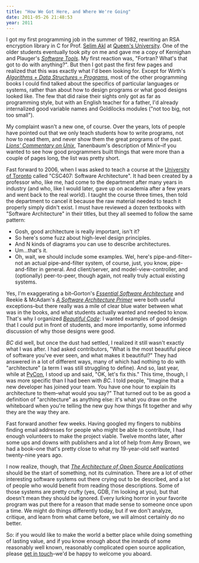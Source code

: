 ```yaml
---
title: "How We Got Here, and Where We're Going"
date: 2011-05-26 21:48:53
year: 2011
---
```

I got my first programming job in the summer of 1982, rewriting an RSA encryption library in C for Prof. <a href="http://research.cs.queensu.ca/~akl/">Selim Akl</a> at <a href="http://www.queensu.ca">Queen's University</a>.  One of the older students eventually took pity on me and gave me a copy of Kernighan and Plauger's <a href="http://www.amazon.com/Software-Tools-Brian-W-Kernighan/dp/020103669X/"><cite>Software Tools</cite></a>.  My first reaction was, "Fortran?  What's that got to do with anything?".  But then I got past the first few pages and realized that this was exactly what I'd been looking for.  Except for Wirth's <a href="http://www.amazon.com/Algorithms-Structures-Prentice-Hall-Automatic-Computation/dp/0130224189/"><cite>Algorithms + Data Structures = Programs</cite></a>, most of the other programming books I could find talked about the specifics of particular languages or systems, rather than about how to design programs or what good designs looked like.  The few that did raise their sights only got as far as programming style, but with an English teacher for a father, I'd already internalized good variable names and Goldilocks modules ("not too big, not too small").

My complaint wasn't a new one, of course.  Over the years, lots of people have pointed out that we only teach students how to write programs, not how to read them, and never show them the great programs of the past.  <a href="http://www.amazon.com/Lions-Commentary-Unix-John/dp/1573980137/"><cite>Lions' Commentary on Unix</cite></a>, Tanenbaum's description of Minix–if you wanted to see how good programmers built things that were more than a couple of pages long, the list was pretty short.

Fast forward to 2006, when I was asked to teach a course at the <a href="http://www.utoronto.ca">University of Toronto</a> called "CSC407: Software Architecture".  It had been created by a professor who, like me, had come to the department after many years in industry (and who, like I would later, gave up on academia after a few years and went back to the real world).  I taught the course three times, then told the department to cancel it because the raw material needed to teach it properly simply didn't exist.  I must have reviewed a dozen textbooks with "Software Architecture" in their titles, but they all seemed to follow the same pattern:
<ul>
  <li>Gosh, good architecture is really important, isn't it?</li>
  <li>So here's some fuzz about high-level design principles.</li>
  <li>And N kinds of diagrams you can use to describe architectures.</li>
  <li>Um…that's it.</li>
  <li>Oh, wait, we should include some examples.  Wel, here's pipe-and-filter–not an actual pipe-and-filter system, of course, just, you know, pipe-and-filter in general.  And client/server, and model-view-controller, and (optionally) peer-to-peer, though again, not really truly actual existing systems.</li>
</ul>
Yes, I'm exaggerating a bit–Gorton's <a href="http://www.amazon.com/Essential-Software-Architecture-Ian-Gorton/dp/3642066844/"><cite>Essential Software Architecture</cite></a> and Reekie &amp; McAdam's <a href="http://www.amazon.com/Software-Architecture-Primer-John-Reekie/dp/0646458418/"><cite>A Software Architecture Primer</cite></a> were both useful exceptions–but there really was a mile of clear blue water between what was in the books, and what students actually wanted and needed to know.  That's why I organized <a href="http://www.amazon.com/Beautiful-Code-Leading-Programmers-Practice/dp/0596510047/"><cite>Beautiful Code</cite></a>: I wanted examples of good design that I could put in front of students, and more importantly, some informed discussion of why those designs were good.

<cite>BC</cite> did well, but once the dust had settled, I realized it still wasn't exactly what I was after.  I had asked contributors, "What is the most beautiful piece of software you've ever seen, and what makes it beautiful?" They had answered in a lot of different ways, many of which had nothing to do with "architecture" (a term I was still struggling to define).  And so, last year, while at <a href="http://us.pycon.org/2010/about/">PyCon</a>, I stood up and said, "OK, let's fix this."  This time, though, I was more specific than I had been with <cite>BC</cite>. I told people, "Imagine that a new developer has joined your team.  You have one hour to explain its architecture to them–what would you say?" That turned out to be as good a definition of "architecture" as anything else: it's what you draw on the whiteboard when you're telling the new guy how things fit together and why they are the way they are.

Fast forward another few weeks.  Having googled my fingers to nubbins finding email addresses for people who might be able to contribute, I had enough volunteers to make the project viable. Twelve months later, after some ups and downs with publishers and a lot of help from Amy Brown, we had a book–one that's pretty close to what my 19-year-old self wanted twenty-nine years ago.

I now realize, though, that <a href="http://aosabook.org"><cite>The Architecture of Open Source Applications</cite></a> should be the start of something, not its culmination.  There are a lot of other interesting software systems out there crying out to be described, and a lot of people who would benefit from reading those descriptions.  Some of those systems are pretty crufty (yes, GDB, I'm looking at you), but that doesn't mean they should be ignored. Every lurking horror in your favorite program was put there for a reason that made sense to someone once upon a time.  We might do things differently today, but if we don't analyze, critique, and learn from what came before, we will almost certainly do no better.

So: if you would like to make the world a better place while doing something of lasting value, and if you know enough about the innards of some reasonably well known, reasonably complicated open source application, please <a href="mailto:{{site.author.email}}">get in touch</a>–we'd be happy to welcome you aboard.
